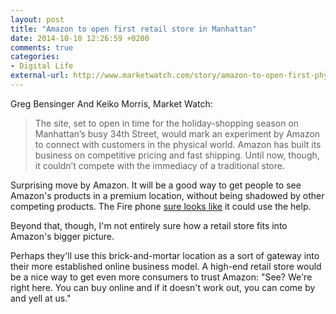 ```yaml
---
layout: post
title: "Amazon to open first retail store in Manhattan"
date: 2014-10-10 12:26:59 +0200
comments: true
categories: 
- Digital Life
external-url: http://www.marketwatch.com/story/amazon-to-open-first-physical-store-in-manhattan-2014-10-09
---
```


Greg Bensinger And Keiko Morris, Market Watch:

> The site, set to open in time for the holiday-shopping season on Manhattan’s busy 34th Street, would mark an experiment by Amazon to connect with customers in the physical world. Amazon has built its business on competitive pricing and fast shipping. Until now, though, it couldn’t compete with the immediacy of a traditional store.

Surprising move by Amazon. It will be a good way to get people to see Amazon's products in a premium location, without being shadowed by other competing products. The Fire phone [sure looks like](http://www.theguardian.com/technology/2014/aug/26/amazon-fire-phone-sales-data) it could use the help. 

Beyond that, though, I'm not entirely sure how a retail store fits into Amazon's bigger picture.

Perhaps they'll use this brick-and-mortar location as a sort of gateway into their more established online business model. A high-end retail store would be a nice way to get even more consumers to trust Amazon: "See? We're right here. You can buy online and if it doesn't work out, you can come by and yell at us."